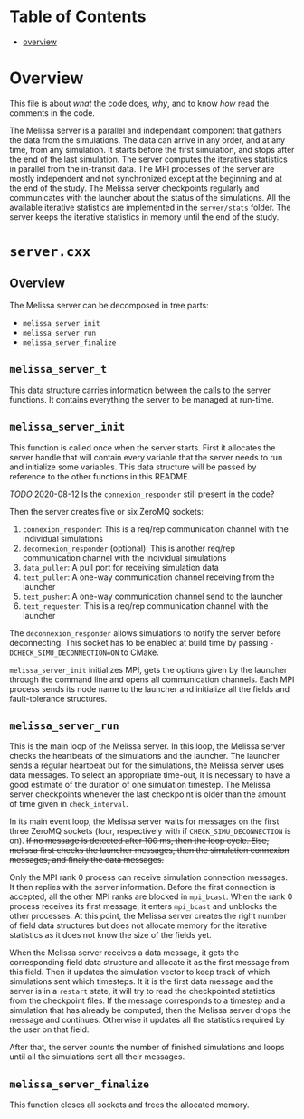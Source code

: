 # Table of Contents

* [overview](#overview)

# Overview

This file is about _what_ the code does, _why_, and to know _how_ read the comments in the code.

The Melissa server is a parallel and independant component that gathers the data from the simulations. The data can arrive in any order, and at any time, from any simulation. It starts before the first simulation, and stops after the end of the last simulation. The server computes the iteratives statistics in parallel from the in-transit data. The MPI processes of the server are mostly independent and not synchronized except at the beginning and at the end of the study. The Melissa server checkpoints regularly and communicates with the launcher about the status of the simulations. All the available iterative statistics are implemented in the `server/stats` folder. The server keeps the iterative statistics in memory until the end of the study.

# `server.cxx`

## Overview

The Melissa server can be decomposed in tree parts:
* `melissa_server_init`
* `melissa_server_run`
* `melissa_server_finalize`

## `melissa_server_t`

This data structure carries information between the calls to the server functions. It contains everything the server to be managed at run-time.


## `melissa_server_init`

This function is called once when the server starts. First it allocates the server handle that will contain every variable that the server needs to run and initialize some variables. This data structure will be passed by reference to the other functions in this README.

*TODO* 2020-08-12 Is the `connexion_responder` still present in the code?

Then the server creates five or six ZeroMQ sockets:
1. `connexion_responder`: This is a req/rep communication channel with the individual simulations
2. `deconnexion_responder` (optional): This is another req/rep communication channel with the individual simulations
3. `data_puller`: A pull port for receiving simulation data
4. `text_puller`: A one-way communication channel receiving from the launcher
5. `text_pusher`: A one-way communication channel send to the launcher
6. `text_requester`: This is a req/rep communication channel with the launcher

The `deconnexion_responder` allows simulations to notify the server before deconnecting. This socket has to be enabled at build time by passing `-DCHECK_SIMU_DECONNECTION=ON` to CMake.

`melissa_server_init` initializes MPI, gets the options given by the launcher through the command line and opens all communication channels. Each MPI process sends its node name to the launcher and initialize all the fields and fault-tolerance structures.


## `melissa_server_run`

This is the main loop of the Melissa server. In this loop, the Melissa server checks the heartbeats of the simulations and the launcher. The launcher sends a regular heartbeat but for the simulations, the Melissa server uses data messages. To select an appropriate time-out, it is necessary to have a good estimate of the duration of one simulation timestep. The Melissa server checkpoints whenever the last checkpoint is older than the amount of time given in `check_interval`.

In its main event loop, the Melissa server waits for messages on the first three ZeroMQ sockets (four, respectively with if `CHECK_SIMU_DECONNECTION` is on). ~~If no message is detected after 100 ms, then the loop cycle. Else, melissa first checks the launcher messages, then the simulation connexion messages, and finaly the data messages.~~

Only the MPI rank 0 process can receive simulation connection messages. It then replies with the server information. Before the first connection is accepted, all the other MPI ranks are blocked in `mpi_bcast`. When the rank 0 process receives its first message, it enters `mpi_bcast` and unblocks the other processes. At this point, the Melissa server creates the right number of field data structures but does not allocate memory for the iterative statistics as it does not know the size of the fields yet.

When the Melissa server receives a data message, it gets the corresponding field data structure and allocate it as the first message from this field. Then it updates the simulation vector to keep track of which simulations sent which timesteps. It it is the first data message and the server is in a `restart` state, it will try to read the checkpointed statistics from the checkpoint files. If the message corresponds to a timestep and a simulation that has already be computed, then the Melissa server drops the message and continues. Otherwise it updates all the statistics required by the user on that field.

After that, the server counts the number of finished simulations and loops until all the simulations sent all their messages.


## `melissa_server_finalize`

This function closes all sockets and frees the allocated memory.
